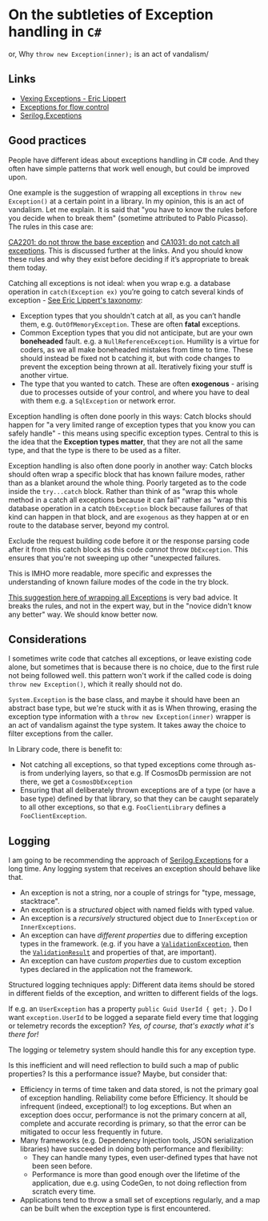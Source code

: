 # On the subtleties of Exception handling in `C#`

or, Why `throw new Exception(inner);` is an act of vandalism/

## Links

* [Vexing Exceptions - Eric Lippert](https://learn.microsoft.com/en-us/archive/blogs/ericlippert/vexing-exceptions)
* [Exceptions for flow control](https://enterprisecraftsmanship.com/posts/exceptions-for-flow-control/)
* [Serilog.Exceptions](https://github.com/RehanSaeed/Serilog.Exceptions)

## Good practices

People have different ideas about exceptions handling in C# code.
And they often have simple patterns that work well enough, but could be improved upon.

One example is the suggestion of wrapping all exceptions in `throw new Exception()` at a certain point in a library. In my opinion, this is an act of vandalism. Let me explain. It is said that "you have to know the rules before you decide when to break them" (sometime attributed to Pablo Picasso). The rules in this case are:

[CA2201: do not throw the base exception](https://learn.microsoft.com/en-us/dotnet/fundamentals/code-analysis/quality-rules/ca2201) and [CA1031: do not catch all exceptions](https://learn.microsoft.com/en-us/dotnet/fundamentals/code-analysis/quality-rules/ca1031). This is discussed further at the links.  And you should know these rules and why they exist before deciding if it’s appropriate to break them today.

Catching all exceptions is not ideal: when you wrap e.g. a database operation in `catch(Exception ex)` you’re going to catch several kinds of exception - [See Eric Lippert's taxonomy](https://learn.microsoft.com/en-us/archive/blogs/ericlippert/vexing-exceptions):

* Exception types that you shouldn't catch at all, as you can’t handle them, e.g. `OutOfMemoryException`. These are often **fatal** exceptions.
* Common Exception types that you did not anticipate, but are your own **boneheaded** fault.  e.g. a `NullReferenceException`. Humility is a virtue for coders, as we all make boneheaded mistakes from time to time. These should instead be fixed not b catching it, but with code changes to prevent the exception being thrown at all. Iteratively fixing your stuff is another virtue.
* The type that you wanted to catch. These are often **exogenous** - arising due to processes outside of your control, and where you have to deal with them e.g. a  `SqlException` or network error.

Exception handling is often done poorly in this ways:
Catch blocks should happen for "a very limited range of exception types that you know you can safely handle" - this means using specific exception types. Central to this is the idea that the **Exception types matter**, that they are not all the same type, and that the type is there to be used as a filter.  

Exception handling is also often done poorly in another way: Catch blocks should often wrap a specific block that has known failure modes, rather than as a blanket around the whole thing. Poorly targeted as to the code inside the `try...catch` block. Rather than think of as "wrap this whole method in a catch all exceptions because it can fail" rather as "wrap this database operation in a catch `DbException` block because failures of that kind can happen in that block, and are `exogenous` as they happen at or en route to the database server, beyond my control.

Exclude the request building code before it or the response parsing code after it from this catch block as this code _cannot_ throw `DbException`.
This ensures that you're not sweeping up other "unexpected failures.

This is IMHO more readable, more specific and expresses the understanding of known failure modes of the code in the try block.

[This suggestion here of wrapping all Exceptions](https://timwise.co.uk/2014/05/10/throw-vs-throw-ex-vs-wrap-and-throw-in/) is very bad advice. It breaks the rules, and not in the expert way, but in the "novice didn't know any better" way. We should know better now.

## Considerations

I sometimes write code that catches all exceptions, or leave existing code alone, but sometimes that is because there is no choice, due to the first rule not being followed well. this pattern won't work if the called code is doing `throw new Exception()`, which it really should not do.

`System.Exception` is the base class, and maybe it should have been an abstract base type, but we're stuck with it as is
When throwing, erasing the exception type information with a  `throw new Exception(inner)` wrapper is an act of vandalism against the type system. It takes away the choice to filter exceptions from the caller.

In Library code, there is benefit to:

* Not catching all exceptions, so that typed exceptions come through as-is from underlying layers, so that e.g. If CosmosDb permission are not there, we get a `CosmosDbException`
* Ensuring that all deliberately thrown exceptions are of a type (or have a base type) defined by that library, so that they can be caught separately to all other exceptions, so that e.g. `FooClientLibrary` defines a `FooClientException`.

## Logging

I am going to be recommending the approach of [Serilog.Exceptions](https://github.com/RehanSaeed/Serilog.Exceptions) for a long time. Any logging system that receives an exception should behave like that.

* An exception is not a string, nor a couple of strings for "type, message, stacktrace".  
* An exception is a _structured_ object with named fields with typed value.  
* An exception is a _recursively_ structured object due to `InnerException` or `InnerExceptions`.  
* An exception can have _different properties_ due to differing exception types in the framework.  (e.g. if you have a [`ValidationException`](https://learn.microsoft.com/en-us/dotnet/api/system.componentmodel.dataannotations.validationexception), then the [`ValidationResult`](https://learn.microsoft.com/en-us/dotnet/api/system.componentmodel.dataannotations.validationexception.validationresult) and properties of that, are important).  
* An exception can have _custom properties_ due to custom exception types declared in the application not the framework.

 Structured logging techniques apply: Different data items should be stored in different fields of the exception, and written to different fields of the logs.

If e.g. an `UserException`  has a property `public Guid UserId { get; }`. Do I want `exception.UserId` to be logged a separate field every time that logging or telemetry records the exception? _Yes, of course, that's exactly what it's there for!_

The logging or telemetry system should handle this for any exception type.

Is this inefficient and will need reflection to build such a map of public properties?  Is this a performance issue? Maybe, but consider that:

* Efficiency in terms of time taken and data stored, is not the primary goal of exception handling. Reliability come before Efficiency.  It should be infrequent (indeed, exceptional!) to log exceptions. But when an exception does occur, performance is not the primary concern at all, complete and accurate recording is primary, so that the error can be mitigated to occur less frequently in future.
* Many frameworks (e.g. Dependency Injection tools, JSON serialization libraries) have succeeded in doing both performance and flexibility:
  * They can handle many types, even user-defined types that have not been seen before.
  * Performance is more than good enough over the lifetime of the application, due e.g. using CodeGen, to not doing reflection from scratch every time.
* Applications tend to throw a small set of exceptions regularly, and a map can be built when the exception type is first encountered.
